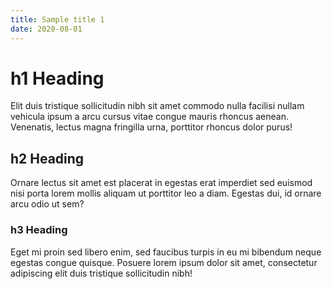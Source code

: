 ```yaml
---
title: Sample title 1
date: 2020-08-01
---
```


# h1 Heading

Elit duis tristique sollicitudin nibh sit amet commodo nulla facilisi nullam vehicula ipsum a arcu cursus vitae congue mauris rhoncus aenean. Venenatis, lectus magna fringilla urna, porttitor rhoncus dolor purus!

## h2 Heading

Ornare lectus sit amet est placerat in egestas erat imperdiet sed euismod nisi porta lorem mollis aliquam ut porttitor leo a diam. Egestas dui, id ornare arcu odio ut sem?

### h3 Heading

Eget mi proin sed libero enim, sed faucibus turpis in eu mi bibendum neque egestas congue quisque. Posuere lorem ipsum dolor sit amet, consectetur adipiscing elit duis tristique sollicitudin nibh!
